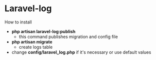 # Laravel-log

How to install

- **php artisan laravel-log:publish** 
  - this command publishes migration and config file
- **php artisan migrate**
  - create logs table
- change **config/laravel_log.php** if it's necessary or use default values